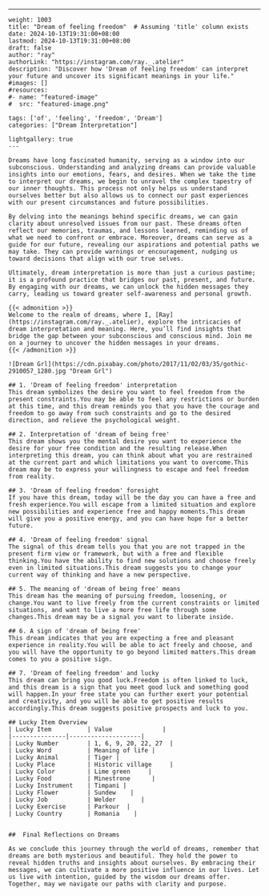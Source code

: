 ---
    weight: 1003
    title: "Dream of feeling freedom"  # Assuming 'title' column exists
    date: 2024-10-13T19:31:00+08:00
    lastmod: 2024-10-13T19:31:00+08:00
    draft: false
    author: "ray"
    authorLink: "https://instagram.com/ray._.atelier"
    description: "Discover how 'Dream of feeling freedom' can interpret your future and uncover its significant meanings in your life."
    #images: []
    #resources:
    #- name: "featured-image"
    #  src: "featured-image.png"
    
    tags: ['of', 'feeling', 'freedom', 'Dream']
    categories: ["Dream Interpretation"]
    
    lightgallery: true
    ---
    
    Dreams have long fascinated humanity, serving as a window into our subconscious. Understanding and analyzing dreams can provide valuable insights into our emotions, fears, and desires. When we take the time to interpret our dreams, we begin to unravel the complex tapestry of our inner thoughts. This process not only helps us understand ourselves better but also allows us to connect our past experiences with our present circumstances and future possibilities.
    
    By delving into the meanings behind specific dreams, we can gain clarity about unresolved issues from our past. These dreams often reflect our memories, traumas, and lessons learned, reminding us of what we need to confront or embrace. Moreover, dreams can serve as a guide for our future, revealing our aspirations and potential paths we may take. They can provide warnings or encouragement, nudging us toward decisions that align with our true selves.
    
    Ultimately, dream interpretation is more than just a curious pastime; it is a profound practice that bridges our past, present, and future. By engaging with our dreams, we can unlock the hidden messages they carry, leading us toward greater self-awareness and personal growth.
    
    {{< admonition >}}
    Welcome to the realm of dreams, where I, [Ray](https://instagram.com/ray._.atelier), explore the intricacies of dream interpretation and meaning. Here, you’ll find insights that bridge the gap between your subconscious and conscious mind. Join me on a journey to uncover the hidden messages in your dreams.
    {{< /admonition >}}
    
    ![Dream Grl](https://cdn.pixabay.com/photo/2017/11/02/03/35/gothic-2910057_1280.jpg "Dream Grl")
    
    ## 1. 'Dream of feeling freedom' interpretation
    This dream symbolizes the desire you want to feel freedom from the present constraints.You may be able to feel any restrictions or burden at this time, and this dream reminds you that you have the courage and freedom to go away from such constraints and go to the desired direction, and relieve the psychological weight.
    
    ## 2. Interpretation of 'dream of being free'
    This dream shows you the mental desire you want to experience the desire for your free condition and the resulting release.When interpreting this dream, you can think about what you are restrained at the current part and which limitations you want to overcome.This dream may be to express your willingness to escape and feel freedom from reality.
    
    ## 3. 'Dream of feeling freedom' foresight
    If you have this dream, today will be the day you can have a free and fresh experience.You will escape from a limited situation and explore new possibilities and experience free and happy moments.This dream will give you a positive energy, and you can have hope for a better future.
    
    ## 4. 'Dream of feeling freedom' signal
    The signal of this dream tells you that you are not trapped in the present firm view or framework, but with a free and flexible thinking.You have the ability to find new solutions and choose freely even in limited situations.This dream suggests you to change your current way of thinking and have a new perspective.
    
    ## 5. The meaning of 'dream of being free' means
    This dream has the meaning of pursuing freedom, loosening, or change.You want to live freely from the current constraints or limited situations, and want to live a more free life through some changes.This dream may be a signal you want to liberate inside.
    
    ## 6. A sign of 'dream of being free'
    This dream indicates that you are expecting a free and pleasant experience in reality.You will be able to act freely and choose, and you will have the opportunity to go beyond limited matters.This dream comes to you a positive sign.
    
    ## 7. 'Dream of feeling freedom' and lucky
    This dream can bring you good luck.Freedom is often linked to luck, and this dream is a sign that you meet good luck and something good will happen.In your free state you can further exert your potential and creativity, and you will be able to get positive results accordingly.This dream suggests positive prospects and luck to you.
    
    ## Lucky Item Overview
    | Lucky Item          | Value              |
    |---------------|--------------------|
    | Lucky Number        | 1, 6, 9, 20, 22, 27  |
    | Lucky Word          | Meaning of life |
    | Lucky Animal        | Tiger |
    | Lucky Place         | Historic village     |
    | Lucky Color         | Lime green     |
    | Lucky Food          | Minestrone      |
    | Lucky Instrument    | Timpani |
    | Lucky Flower        | Sundew    |
    | Lucky Job           | Welder       |
    | Lucky Exercise      | Parkour  |
    | Lucky Country       | Romania    |
    
    
    ##  Final Reflections on Dreams
    
    As we conclude this journey through the world of dreams, remember that dreams are both mysterious and beautiful. They hold the power to reveal hidden truths and insights about ourselves. By embracing their messages, we can cultivate a more positive influence in our lives. Let us live with intention, guided by the wisdom our dreams offer. Together, may we navigate our paths with clarity and purpose.
    